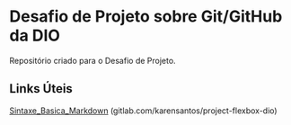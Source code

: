 # Desafio de Projeto sobre Git/GitHub da DIO
Repositório criado para o Desafio de Projeto.
## Links Úteis
[Sintaxe_Basica_Markdown](https://www.markdownguide.org/basic-syntax/)
(gitlab.com/karensantos/project-flexbox-dio)
